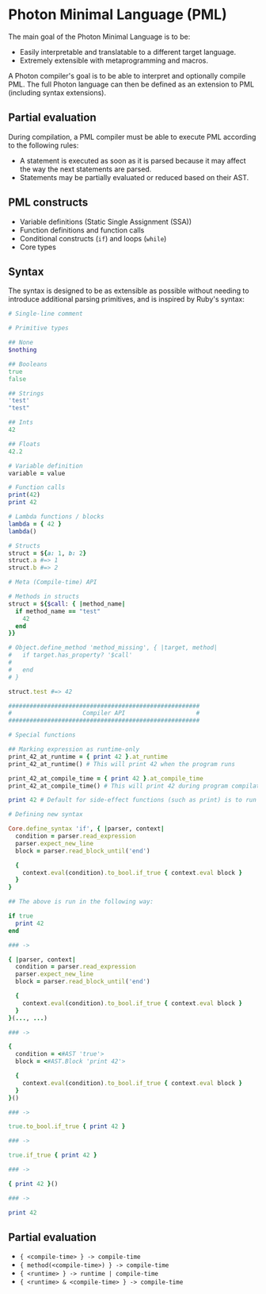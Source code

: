 # Photon Minimal Language (PML)

The main goal of the Photon Minimal Language is to be:

- Easily interpretable and translatable to a different target language.
- Extremely extensible with metaprogramming and macros.

A Photon compiler's goal is to be able to interpret and optionally compile PML. The full Photon language can then be defined as an extension to PML (including syntax extensions).

## Partial evaluation

During compilation, a PML compiler must be able to execute PML according to the following rules:

- A statement is executed as soon as it is parsed because it may affect the way the next statements are parsed.
- Statements may be partially evaluated or reduced based on their AST.

## PML constructs

- Variable definitions (Static Single Assignment (SSA))
- Function definitions and function calls
- Conditional constructs (`if`) and loops (`while`)
- Core types

## Syntax

The syntax is designed to be as extensible as possible without needing to introduce additional parsing primitives, and is inspired by Ruby's syntax:

```ruby
# Single-line comment

# Primitive types

## None
$nothing

## Booleans
true
false

## Strings
'test'
"test"

## Ints
42

## Floats
42.2

# Variable definition
variable = value

# Function calls
print(42)
print 42

# Lambda functions / blocks
lambda = { 42 }
lambda()

# Structs
struct = ${a: 1, b: 2}
struct.a #=> 1
struct.b #=> 2

# Meta (Compile-time) API

# Methods in structs
struct = ${$call: { |method_name|
  if method_name == "test"
    42
  end
}}

# Object.define_method 'method_missing', { |target, method|
#   if target.has_property? '$call'
#
#   end
# }

struct.test #=> 42

######################################################
#                    Compiler API                    #
######################################################

# Special functions

## Marking expression as runtime-only
print_42_at_runtime = { print 42 }.at_runtime
print_42_at_runtime() # This will print 42 when the program runs

print_42_at_compile_time = { print 42 }.at_compile_time
print_42_at_compile_time() # This will print 42 during program compilation

print 42 # Default for side-effect functions (such as print) is to run during runtime

# Defining new syntax

Core.define_syntax 'if', { |parser, context|
  condition = parser.read_expression
  parser.expect_new_line
  block = parser.read_block_until('end')

  {
    context.eval(condition).to_bool.if_true { context.eval block }
  }
}

## The above is run in the following way:

if true
  print 42
end

### ->

{ |parser, context|
  condition = parser.read_expression
  parser.expect_new_line
  block = parser.read_block_until('end')

  {
    context.eval(condition).to_bool.if_true { context.eval block }
  }
}(..., ...)

### ->

{
  condition = <#AST 'true'>
  block = <#AST.Block 'print 42'>

  {
    context.eval(condition).to_bool.if_true { context.eval block }
  }
}()

### ->

true.to_bool.if_true { print 42 }

### ->

true.if_true { print 42 }

### ->

{ print 42 }()

### ->

print 42
```

## Partial evaluation

- `{ <compile-time> } -> compile-time`
- `{ method(<compile-time>) } -> compile-time`
- `{ <runtime> } -> runtime | compile-time`
- `{ <runtime> & <compile-time> } -> compile-time`
